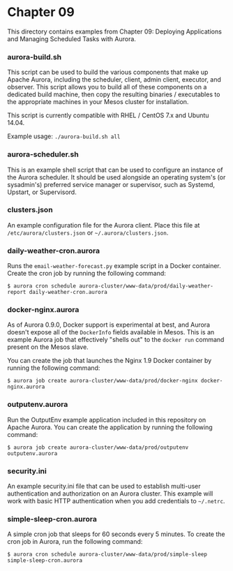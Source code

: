 # Chapter 09
This directory contains examples from Chapter 09: Deploying Applications and
Managing Scheduled Tasks with Aurora.

### aurora-build.sh
This script can be used to build the various components that make up Apache
Aurora, including the scheduler, client, admin client, executor, and observer.
This script allows you to build all of these components on a dedicated build
machine, then copy the resulting binaries / executables to the appropriate
machines in your Mesos cluster for installation.

This script is currently compatible with RHEL / CentOS 7.x and Ubuntu 14.04.

Example usage: `./aurora-build.sh all`

### aurora-scheduler.sh
This is an example shell script that can be used to configure an instance of
the Aurora scheduler. It should be used alongside an operating system's
(or sysadmin's) preferred service manager or supervisor, such as Systemd,
Upstart, or Supervisord.

### clusters.json
An example configuration file for the Aurora client. Place this file at
`/etc/aurora/clusters.json` or `~/.aurora/clusters.json`.

### daily-weather-cron.aurora
Runs the `email-weather-forecast.py` example script in a Docker container.
Create the cron job by running the following command:

    $ aurora cron schedule aurora-cluster/www-data/prod/daily-weather-report daily-weather-cron.aurora

### docker-nginx.aurora
As of Aurora 0.9.0, Docker support is experimental at best, and Aurora doesn't
expose all of the `DockerInfo` fields available in Mesos. This is an example
Aurora job that effectively "shells out" to the `docker run` command present
on the Mesos slave.

You can create the job that launches the Nginx 1.9 Docker container by running
the following command:

    $ aurora job create aurora-cluster/www-data/prod/docker-nginx docker-nginx.aurora

### outputenv.aurora
Run the OutputEnv example application included in this repository on Apache
Aurora. You can create the application by running the following command:

    $ aurora job create aurora-cluster/www-data/prod/outputenv outputenv.aurora

### security.ini
An example security.ini file that can be used to establish multi-user
authentication and authorization on an Aurora cluster. This example will work
with basic HTTP authentication when you add credentials to `~/.netrc`.

### simple-sleep-cron.aurora
A simple cron job that sleeps for 60 seconds every 5 minutes. To create the
cron job in Aurora, run the following command:

    $ aurora cron schedule aurora-cluster/www-data/prod/simple-sleep simple-sleep-cron.aurora
